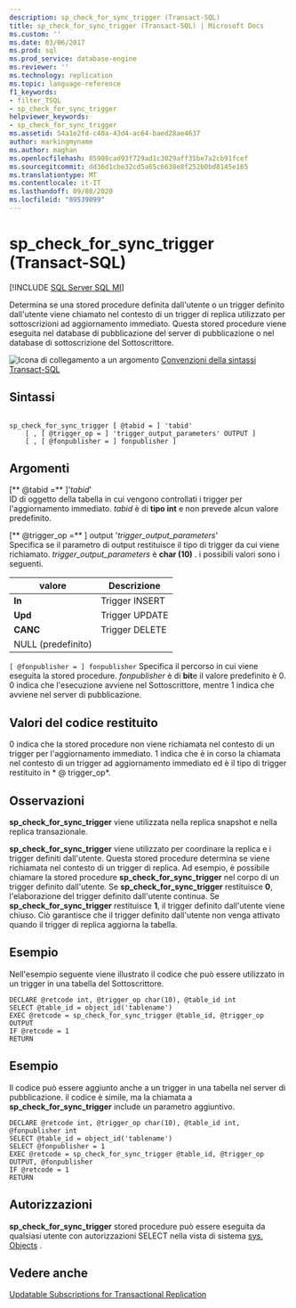 ```yaml
---
description: sp_check_for_sync_trigger (Transact-SQL)
title: sp_check_for_sync_trigger (Transact-SQL) | Microsoft Docs
ms.custom: ''
ms.date: 03/06/2017
ms.prod: sql
ms.prod_service: database-engine
ms.reviewer: ''
ms.technology: replication
ms.topic: language-reference
f1_keywords:
- filter_TSQL
- sp_check_for_sync_trigger
helpviewer_keywords:
- sp_check_for_sync_trigger
ms.assetid: 54a1e2fd-c40a-43d4-ac64-baed28ae4637
author: markingmyname
ms.author: maghan
ms.openlocfilehash: 85908cad93f729ad1c3029aff35be7a2cb91fcef
ms.sourcegitcommit: dd36d1cbe32cd5a65c6638e8f252b0bd8145e165
ms.translationtype: MT
ms.contentlocale: it-IT
ms.lasthandoff: 09/08/2020
ms.locfileid: "89539099"
---
```

# <a name="sp_check_for_sync_trigger-transact-sql"></a>sp_check_for_sync_trigger (Transact-SQL)
[!INCLUDE [SQL Server SQL MI](../../includes/applies-to-version/sql-asdbmi.md)]

  Determina se una stored procedure definita dall'utente o un trigger definito dall'utente viene chiamato nel contesto di un trigger di replica utilizzato per sottoscrizioni ad aggiornamento immediato. Questa stored procedure viene eseguita nel database di pubblicazione del server di pubblicazione o nel database di sottoscrizione del Sottoscrittore.  
  
 ![Icona di collegamento a un argomento](../../database-engine/configure-windows/media/topic-link.gif "Icona di collegamento a un argomento") [Convenzioni della sintassi Transact-SQL](../../t-sql/language-elements/transact-sql-syntax-conventions-transact-sql.md)  
  
## <a name="syntax"></a>Sintassi  
  
```  
  
sp_check_for_sync_trigger [ @tabid = ] 'tabid'   
    [ , [ @trigger_op = ] 'trigger_output_parameters' OUTPUT ]  
    [ , [ @fonpublisher = ] fonpublisher ]  
```  
  
## <a name="arguments"></a>Argomenti  
 [** @tabid =** ]'*tabid*'  
 ID di oggetto della tabella in cui vengono controllati i trigger per l'aggiornamento immediato. *tabid* è di **tipo int** e non prevede alcun valore predefinito.  
  
 [** @trigger_op =** ] output '*trigger_output_parameters*'  
 Specifica se il parametro di output restituisce il tipo di trigger da cui viene richiamato. *trigger_output_parameters* è **char (10)** . i possibili valori sono i seguenti.  
  
|valore|Descrizione|  
|-----------|-----------------|  
|**In**|Trigger INSERT|  
|**Upd**|Trigger UPDATE|  
|**CANC**|Trigger DELETE|  
|NULL (predefinito)||  
  
`[ @fonpublisher = ] fonpublisher` Specifica il percorso in cui viene eseguita la stored procedure. *fonpublisher* è di **bit**e il valore predefinito è 0. 0 indica che l'esecuzione avviene nel Sottoscrittore, mentre 1 indica che avviene nel server di pubblicazione.  
  
## <a name="return-code-values"></a>Valori del codice restituito  
 0 indica che la stored procedure non viene richiamata nel contesto di un trigger per l'aggiornamento immediato. 1 indica che è in corso la chiamata nel contesto di un trigger ad aggiornamento immediato ed è il tipo di trigger restituito in * \@ trigger_op*.  
  
## <a name="remarks"></a>Osservazioni  
 **sp_check_for_sync_trigger** viene utilizzata nella replica snapshot e nella replica transazionale.  
  
 **sp_check_for_sync_trigger** viene utilizzato per coordinare la replica e i trigger definiti dall'utente. Questa stored procedure determina se viene richiamata nel contesto di un trigger di replica. Ad esempio, è possibile chiamare la stored procedure **sp_check_for_sync_trigger** nel corpo di un trigger definito dall'utente. Se **sp_check_for_sync_trigger** restituisce **0**, l'elaborazione del trigger definito dall'utente continua. Se **sp_check_for_sync_trigger** restituisce **1**, il trigger definito dall'utente viene chiuso. Ciò garantisce che il trigger definito dall'utente non venga attivato quando il trigger di replica aggiorna la tabella.  
  
## <a name="example"></a>Esempio  
 Nell'esempio seguente viene illustrato il codice che può essere utilizzato in un trigger in una tabella del Sottoscrittore.  
  
```  
DECLARE @retcode int, @trigger_op char(10), @table_id int  
SELECT @table_id = object_id('tablename')  
EXEC @retcode = sp_check_for_sync_trigger @table_id, @trigger_op OUTPUT  
IF @retcode = 1  
RETURN  
```  
  
## <a name="example"></a>Esempio  
 Il codice può essere aggiunto anche a un trigger in una tabella nel server di pubblicazione. il codice è simile, ma la chiamata a **sp_check_for_sync_trigger** include un parametro aggiuntivo.  
  
```  
DECLARE @retcode int, @trigger_op char(10), @table_id int, @fonpublisher int  
SELECT @table_id = object_id('tablename')  
SELECT @fonpublisher = 1  
EXEC @retcode = sp_check_for_sync_trigger @table_id, @trigger_op OUTPUT, @fonpublisher  
IF @retcode = 1  
RETURN  
```  
  
## <a name="permissions"></a>Autorizzazioni  
 **sp_check_for_sync_trigger** stored procedure può essere eseguita da qualsiasi utente con autorizzazioni SELECT nella vista di sistema [sys. Objects](../../relational-databases/system-catalog-views/sys-objects-transact-sql.md) .  
  
## <a name="see-also"></a>Vedere anche  
 [Updatable Subscriptions for Transactional Replication](../../relational-databases/replication/transactional/updatable-subscriptions-for-transactional-replication.md)  
  
  
